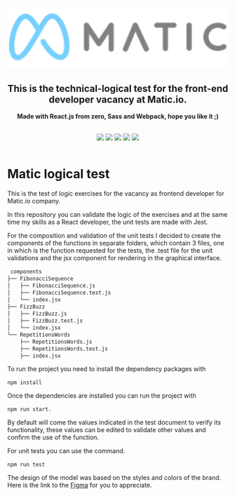 <br>
<div align="center">
  <a href="https://matic.io">
  <img src="./src/assets/images/Matic-Logo.png"
    width="700px"
  /> </a>
</div>
<h2 align="center">This is the technical-logical test for the front-end developer vacancy at Matic.io.</h2>
<p align="center"><b>Made with React.js from zero, Sass and Webpack, hope you like it ;)</b></p>
<br>
<div align="center">
<img src="https://img.shields.io/badge/React-20232A?style=for-the-badge&logo=react&logoColor=61DAFB"/>
<img src="https://img.shields.io/badge/eslint-3A33D1?style=for-the-badge&logo=eslint&logoColor=white"/>
<img src="https://img.shields.io/badge/Figma-F24E1E?style=for-the-badge&logo=figma&logoColor=white"/>
<img src="https://img.shields.io/badge/Vercel-000000?style=for-the-badge&logo=vercel&logoColor=white"/>
<img src="https://img.shields.io/badge/Sass-CC6699?style=for-the-badge&logo=sass&logoColor=white"/>

</div>
<br>

# Matic logical test

This is the test of logic exercises for the vacancy as frontend developer for Matic.io company. 

In this repository you can validate the logic of the exercises and at the same time my skills as a React developer, the unit tests are made with Jest.

For the composition and validation of the unit tests I decided to create the components of the functions in separate folders, which contain 3 files, one in which is the function requested for the tests, the .test file for the unit validations and the jsx component for rendering in the graphical interface.
 
``` 
 components
├── FibonacciSequence
│   ├── FibonacciSequence.js
│   ├── FibonacciSequence.test.js
│   └── index.jsx
├── FizzBuzz
│   ├── FizzBuzz.js
│   ├── FizzBuzz.test.js
│   └── index.jsx
└── RepetitionsWords
    ├── RepetitionsWords.js
    ├── RepetitionsWords.test.js
    ├── index.jsx
```
    
To run the project you need to install the dependency packages with 

```
npm install
```

Once the dependencies are installed you can run the project with 

```
npm run start.
```

By default will come the values indicated in the test document to verify its functionality, these values can be edited to validate other values and confirm the use of the function.

For unit tests you can use the command.

```
npm run test
```

The design of the model was based on the styles and colors of the brand. Here is the link to the [Figma](https://www.figma.com/file/M9wn1ZWGmM6b9J9xQ33bmP/Matic-logic-test-UI?node-id=0%3A1&t=P9xJCmqRipREOKJT-1) for you to appreciate.


